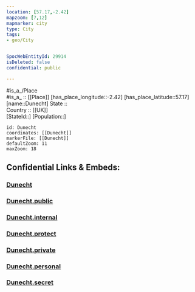 ```yaml
---
location: [57.17,-2.42] 
mapzoom: [7,12] 
mapmarker: city 
type: City
tags:
- geo/City


SpocWebEntityId: 29914
isDeleted: false
confidential: public

---
```

#is_a_/Place  
#is_a_ :: [[Place]] 
[has_place_longitude::-2.42] 
[has_place_latitude::57.17] 
[name::Dunecht] 
State ::  
Country :: [[UK]]  
[StateId::] 
[Population::] 



```leaflet
id: Dunecht
coordinates: [[Dunecht]] 
markerFile: [[Dunecht]] 
defaultZoom: 11 
maxZoom: 18
```


## Confidential Links & Embeds: 

### [Dunecht](/_Standards/Earth/Continent/Europe/Europe~North/UK/Scotland/counties~Scotland/Aberdeenshire/cities~Aberdeenshire/Dunecht.md) 

### [Dunecht.public](/_public/Earth/Continent/Europe/Europe~North/UK/Scotland/counties~Scotland/Aberdeenshire/cities~Aberdeenshire/Dunecht.public.md) 

### [Dunecht.internal](/_internal/Earth/Continent/Europe/Europe~North/UK/Scotland/counties~Scotland/Aberdeenshire/cities~Aberdeenshire/Dunecht.internal.md) 

### [Dunecht.protect](/_protect/Earth/Continent/Europe/Europe~North/UK/Scotland/counties~Scotland/Aberdeenshire/cities~Aberdeenshire/Dunecht.protect.md) 

### [Dunecht.private](/_private/Earth/Continent/Europe/Europe~North/UK/Scotland/counties~Scotland/Aberdeenshire/cities~Aberdeenshire/Dunecht.private.md) 

### [Dunecht.personal](/_personal/Earth/Continent/Europe/Europe~North/UK/Scotland/counties~Scotland/Aberdeenshire/cities~Aberdeenshire/Dunecht.personal.md) 

### [Dunecht.secret](/_secret/Earth/Continent/Europe/Europe~North/UK/Scotland/counties~Scotland/Aberdeenshire/cities~Aberdeenshire/Dunecht.secret.md)

